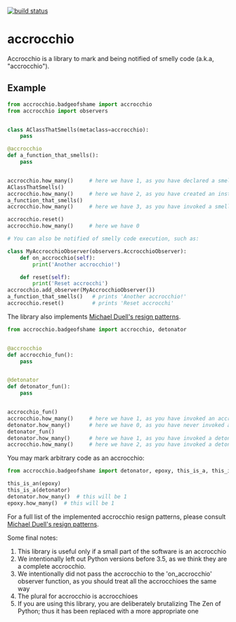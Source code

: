 [![build status](https://img.shields.io/travis/fcracker79/accrocchio/master.svg?style=flat-square)](https://travis-ci.org/fcracker79/accrocchio)

# accrocchio
Accrocchio is a library to mark and being notified of smelly code (a.k.a, "accrocchio").

Example
-------


```python
from accrocchio.badgeofshame import accrocchio
from accrocchio import observers


class AClassThatSmells(metaclass=accrocchio):
    pass

@accrocchio
def a_function_that_smells():
    pass


accrocchio.how_many()     # here we have 1, as you have declared a smelly class
AClassThatSmells()
accrocchio.how_many()     # here we have 2, as you have created an instance of a smelly class
a_function_that_smells()
accrocchio.how_many()     # here we have 3, as you have invoked a smelly function

accrocchio.reset()
accrocchio.how_many()     # here we have 0

# You can also be notified of smelly code execution, such as:

class MyAccrocchioObserver(observers.AccrocchioObserver):
    def on_accrocchio(self):
        print('Another accrocchio!')

    def reset(self):
        print('Reset accrocchi')
accrocchio.add_observer(MyAccrocchioObserver())
a_function_that_smells()   # prints 'Another accrocchio!'
accrocchio.reset()         # prints 'Reset accrocchi'

```

The library also implements [Michael Duell's resign patterns](http://nishitalab.org/user/paulo/files/resign-patterns.txt).

```python
from accrocchio.badgeofshame import accrocchio, detonator


@accrocchio
def accrocchio_fun():
    pass


@detonator
def detonator_fun():
    pass


accrocchio_fun()
accrocchio.how_many()     # here we have 1, as you have invoked an accrocchio function
detonator.how_many()      # here we have 0, as you have never invoked a detonator function
detonator_fun()
detonator.how_many()      # here we have 1, as you have invoked a detonator function
accrocchio.how_many()     # here we have 2, as you have invoked a detonator function, which is an accrocchio

```

You may mark arbitrary code as an accrocchio:

```python
from accrocchio.badgeofshame import detonator, epoxy, this_is_a, this_is_an

this_is_an(epoxy)
this_is_a(detonator)
detonator.how_many()  # this will be 1
epoxy.how_many()  # this will be 1

```
For a full list of the implemented accrocchio resign patterns, please consult [Michael Duell's resign patterns](http://nishitalab.org/user/paulo/files/resign-patterns.txt).

Some final notes:

1. This library is useful only if a small part of the software is an accrocchio
2. We intentionally left out Python versions before 3.5, as we think they are a complete accrocchio.
3. We intentionally did not pass the accrocchio to the 'on_accrocchio' observer function, as you should treat all the accrocchioes the same way
4. The plural for accrocchio is accrocchioes
5. If you are using this library, you are deliberately brutalizing The Zen of Python; thus it has been replaced with a more appropriate one

